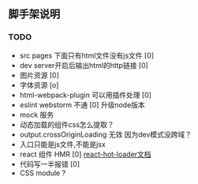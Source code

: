 ## 脚手架说明

### TODO
+ src pages 下面只有html文件没有js文件 [0]
+ dev server开启后输出html的http链接 [0]
+ 图片资源 [0]
+ 字体资源 [o]
+ html-webpack-plugin 可以用插件处理 [0]
+ eslint webstorm 不通 [0] 升级node版本
+ mock 服务
+ 动态加载的组件css怎么提取？
+ output.crossOriginLoading 无效 因为dev模式没跨域？
+ 入口只能是js文件,不能是jsx
+ react 组件 HMR [0] [react-hot-loader文档](https://github.com/gaearon/react-hot-loader)
+ 代码写一半报错 [0]
+ CSS module ?
